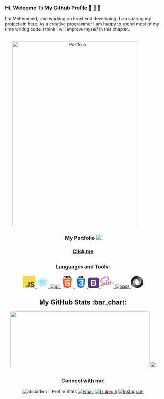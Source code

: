 
### Hi, Welcome To My Github Profile 👋 👋 👋

I'm Mehemmed, i am working on Front end developing. I am sharing my projects in here. As a creative programmer I am happy to spend most of my time writing code. I think I will improve myself in this chapter.. 

##
 <a href="#" target="_blank" align="center" margin="0 auto"><img src="https://cdna.artstation.com/p/assets/images/images/035/693/656/original/gwyneth-balucio-hello-world.gif?1615642877" title="Portfolio"  object-fit="cover"  width="90%" height="600px" /> </a>

<h3 align="center">My Portfolio <img src="https://upload.wikimedia.org/wikipedia/commons/f/f2/U%2B2193.svg" /></h3>
<h3 align="center"> <a href="https://bayramzade066.github.io" target="_blank">Click me </a></h3>

##

<h3 align="center">Languages and Tools:</h3>
<p align="center"> <a href="https://www.javascript.com" target="_blank"><img height="40" width="40" src="https://raw.githubusercontent.com/github/explore/80688e429a7d4ef2fca1e82350fe8e3517d3494d/topics/javascript/javascript.png" title="javascript" /> </a><a href="https://reactjs.org" target="_blank"> <img src="https://raw.githubusercontent.com/github/explore/80688e429a7d4ef2fca1e82350fe8e3517d3494d/topics/react/react.png" title="react" alt="react" width="40" height="40"/> </a> <a href="https://git-scm.com/" target="_blank"> <img src="https://www.vectorlogo.zone/logos/git-scm/git-scm-icon.svg" alt="git"  width="40" height="40"/> </a> <a href="https://html.com" target="_blank"> <img src="https://raw.githubusercontent.com/github/explore/80688e429a7d4ef2fca1e82350fe8e3517d3494d/topics/html/html.png" alt="HTML5" title="HTML5" width="40" height="40"/> </a> <a href="https://www.w3schools.com/css/" target="_blank"> <img src="https://raw.githubusercontent.com/github/explore/80688e429a7d4ef2fca1e82350fe8e3517d3494d/topics/css/css.png" alt="kotlin" width="40" height="40"/> </a> <a href="https://getbootstrap.com" target="_blank"> <img src="https://raw.githubusercontent.com/github/explore/80688e429a7d4ef2fca1e82350fe8e3517d3494d/topics/bootstrap/bootstrap.png" alt="bootstrap" title="bootstrap" width="35" height="35"/> </a>
 <a href="https://sass-lang.com" target="_blank"> <img src="https://raw.githubusercontent.com/github/explore/80688e429a7d4ef2fca1e82350fe8e3517d3494d/topics/sass/sass.png" alt="Sass" title="Sass" width="44" height="44"/> </a>
 <a href="https://tailwindcss.com" target="_blank"> <img src="https://upload.wikimedia.org/wikipedia/commons/d/d5/Tailwind_CSS_Logo.svg" alt="Sass" title="Tailwind css" width="44" height="44"/> </a>
  <a href="https://www.json.org/json-en.html" target="_blank"> <img src="https://raw.githubusercontent.com/github/explore/80688e429a7d4ef2fca1e82350fe8e3517d3494d/topics/json/json.png" alt="JSON" title="JSON" width="40" height="40"/> </a>
</p>


##

<h2 align="center">My GitHub Stats :bar_chart: </h2>
<p align="center">
  <img src="https://github-readme-stats.vercel.app/api?username=Bayramzade066&show_icons=true&theme=tokyonight" width="450" height="180">
  <img src="https://github-readme-stats.vercel.app/api/top-langs/?username=Bayramzade066&layout=compact&theme=tokyonight" height="180">
  
</p>


##

<h3 align="center">Connect with me:</h3>

<p align="center">
<img src="https://komarev.com/ghpvc/?username=Bayramzade066&color=green" alt="aticiadem :: Profile Stats"></a>
<a href="mailto:bayramzade.313@gmail.com"><img alt="Email" src="https://img.shields.io/badge/Email-bayramzade.313@gmail.com-blue?style=flat&logo=gmail"></a>
<a href="https://www.linkedin.com/in/bayramzade-mehemmed-275ba6217/" target="_blank"><img alt="LinkedIn" src="https://img.shields.io/badge/LinkedIn-@bayramzade066-blue?style=flat&logo=linkedin"></a>
<a href="https://www.instagram.com/bayramzade.66/"><img alt="Instagram" src="https://img.shields.io/badge/Instagram-bayramzade.66-black?style=flat-square&logo=instagram"></a>
</p>

